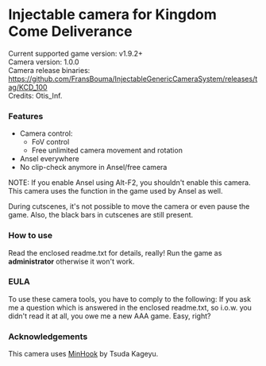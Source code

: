 Injectable camera for Kingdom Come Deliverance
============================

Current supported game version: v1.9.2+  
Camera version: 1.0.0  
Camera release binaries: https://github.com/FransBouma/InjectableGenericCameraSystem/releases/tag/KCD_100  
Credits: Otis_Inf. 

### Features
- Camera control:
	- FoV control
	- Free unlimited camera movement and rotation 
- Ansel everywhere
- No clip-check anymore in Ansel/free camera

NOTE: If you enable Ansel using Alt-F2, you shouldn't enable this camera. This camera uses the function in the game
used by Ansel as well.

During cutscenes, it's not possible to move the camera or even pause the game. Also, the black bars in cutscenes
are still present. 

### How to use
Read the enclosed readme.txt for details, really! Run the game as **administrator** otherwise it won't work.

### EULA
To use these camera tools, you have to comply to the following:
If you ask me a question which is answered in the enclosed readme.txt, so i.o.w. you didn't read it at all, 
you owe me a new AAA game. Easy, right? 

### Acknowledgements
This camera uses [MinHook](https://github.com/TsudaKageyu/minhook) by Tsuda Kageyu.
